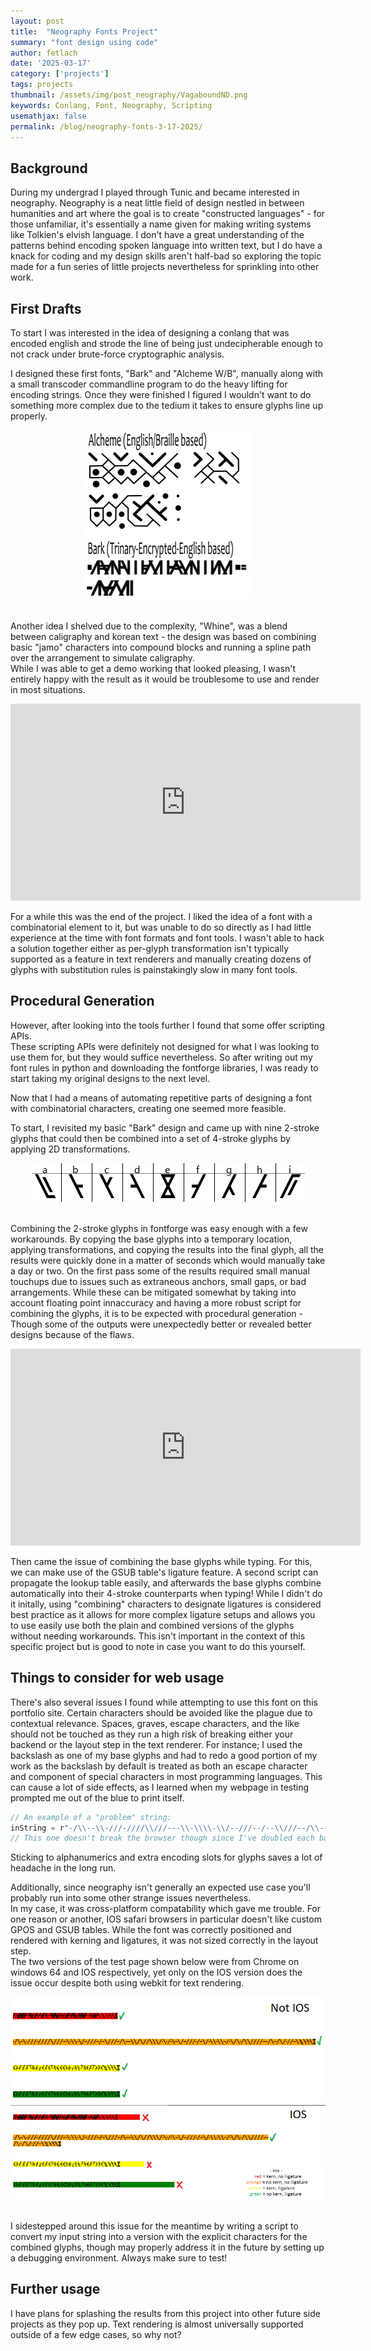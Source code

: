 ```yaml
---
layout: post
title:  "Neography Fonts Project"
summary: "font design using code"
author: fetlach
date: '2025-03-17'
category: ['projects']
tags: projects
thumbnail: /assets/img/post_neography/VagaboundND.png
keywords: Conlang, Font, Neography, Scripting
usemathjax: false
permalink: /blog/neography-fonts-3-17-2025/
---
```

<h2> Background </h2>

During my undergrad I played through Tunic and became interested in neography.
Neography is a neat little field of design nestled in between humanities and art where the goal is to create "constructed languages" - for those unfamiliar, it's essentially a name given for making writing systems like Tolkien's elvish language.
I don't have a great understanding of the patterns behind encoding spoken language into written text, but I do have a knack for coding and my design skills aren't half-bad so exploring the topic made for a fun series of little projects nevertheless for sprinkling into other work.


<h2> First Drafts </h2>

To start I was interested in the idea of designing a conlang that was encoded english and strode the line of being just undecipherable enough to not crack under brute-force cryptographic analysis.

I designed these first fonts, "Bark" and "Alcheme W/B", manually along with a small transcoder commandline program to do the heavy lifting for encoding strings. Once they were finished I figured I wouldn't want to do something more complex due to the tedium it takes to ensure glyphs line up properly.

<center><img src="/assets/img/post_neography/Bark&Alcheme.PNG" class="img-fluid"></center><br>

Another idea I shelved due to the complexity, "Whine", was a blend between caligraphy and korean text - the design was based on combining basic "jamo" characters into compound blocks and running a spline path over the arrangement to simulate caligraphy. <br> While I was able to get a demo working that looked pleasing, I wasn't entirely happy with the result as it would be troublesome to use and render in most situations.

<center><iframe width="560" height="315" src="https://www.youtube.com/embed/ugdnu3Dz1Cs?rel=0&amp;controls=0&amp;showinfo=0" title="YouTube video player" frameborder="0" allow="accelerometer; autoplay; clipboard-write; encrypted-media; gyroscope; picture-in-picture" allowfullscreen></iframe></center>

For a while this was the end of the project. I liked the idea of a font with a combinatorial element to it, but was unable to do so directly as I had little experience at the time with font formats and font tools. I wasn't able to hack a solution together either as per-glyph transformation isn't typically supported as a feature in text renderers and manually creating dozens of glyphs with substitution rules is painstakingly slow in many font tools.


<h2> Procedural Generation </h2>

However, after looking into the tools further I found that some offer scripting APIs. <br>
These scripting APIs were definitely not designed for what I was looking to use them for, but they would suffice nevertheless.
So after writing out my font rules in python and downloading the fontforge libraries, I was ready to start taking my original designs to the next level. 

Now that I had a means of automating repetitive parts of designing a font with combinatorial characters, creating one seemed more feasible. 

To start, I revisited my basic "Bark" design and came up with nine 2-stroke glyphs that could then be combined into a set of 4-stroke glyphs by applying 2D transformations.

<center><img src="/assets/img/post_neography/Bark2Strokes.PNG" class="img-fluid"></center><br>

Combining the 2-stroke glyphs in fontforge was easy enough with a few workarounds. By copying the base glyphs into a temporary location, applying transformations, and copying the results into the final glyph, all the results were quickly done in a matter of seconds which would manually take a day or two. 
On the first pass some of the results required small manual touchups due to issues such as extraneous anchors, small gaps, or bad arrangements. While these can be mitigated somewhat by taking into account floating point innaccuracy and having a more robust script for combining the glyphs, it is to be expected with procedural generation - Though some of the outputs were unexpectedly better or revealed better designs because of the flaws.

<center><iframe width="560" height="315" src="https://www.youtube.com/embed/Joo10cFuVy0?rel=0&amp;controls=0&amp;showinfo=0" title="YouTube video player" frameborder="0" allow="accelerometer; autoplay; clipboard-write; encrypted-media; gyroscope; picture-in-picture" allowfullscreen></iframe></center>

Then came the issue of combining the base glyphs while typing. For this, we can make use of the GSUB table's ligature feature. A second script can propagate the lookup table easily, and afterwards the base glyphs combine automatically into their 4-stroke counterparts when typing!
While I didn't do it initally, using "combining" characters to designate ligatures is considered best practice as it allows for more complex ligature setups and allows you to use easily use both the plain and combined versions of the glyphs without needing workarounds. This isn't important in the context of this specific project but is good to note in case you want to do this yourself. 


<h2> Things to consider for web usage </h2>

There's also several issues I found while attempting to use this font on this portfolio site. 
Certain characters should be avoided like the plague due to contextual relevance. Spaces, graves, escape characters, and the like should not be touched as they run a high risk of breaking either your backend or the layout step in the text renderer. 
For instance; I used the backslash as one of my base glyphs and had to redo a good portion of my work as the backslash by default is treated as both an escape character and component of special characters in most programming languages. This can cause a lot of side effects, as I learned when my webpage in testing prompted me out of the blue to print itself.

```javascript
// An example of a "problem" string:
inString = r"-/\\--\\-///-////\\///---\\-\\\\-\\/--///--/--\\///--/\\----\\\\/\\//\\\\\\/-\\-/-\\--\\/--///-/--\\/-\\\\-\\\\--/-\\/\\-/\\\\////----/\\--/\\/-//--\\"
// This one doesn't break the browser though since I've doubled each backslash
```

Sticking to alphanumerics and extra encoding slots for glyphs saves a lot of headache in the long run.

Additionally, since neography isn't generally an expected use case you'll probably run into some other strange issues nevertheless. <br>
In my case, it was cross-platform compatability which gave me trouble. For one reason or another, IOS safari browsers in particular doesn't like custom GPOS and GSUB tables. While the font was correctly positioned and rendered with kerning and ligatures, it was not sized correctly in the layout step. <br>The two versions of the test page shown below were from Chrome on windows 64 and IOS respectively, yet only on the IOS version does the issue occur despite both using webkit for text rendering.

<center><img src="/assets/img/post_neography/IOSvsNotFontComparison.PNG" class="img-fluid"></center><br>

I sidestepped around this issue for the meantime by writing a script to convert my input string into a version with the explicit characters for the combined glyphs, though may properly address it in the future by setting up a debugging environment. Always make sure to test!


<h2> Further usage </h2>

I have plans for splashing the results from this project into other future side projects as they pop up. Text rendering is almost universally supported outside of a few edge cases, so why not?